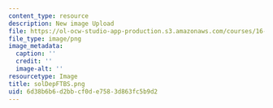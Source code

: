```yaml
---
content_type: resource
description: New image Upload
file: https://ol-ocw-studio-app-production.s3.amazonaws.com/courses/16-90-computational-methods-in-aerospace-engineering-spring-2014/6d38b6b6d2bbcf0de7583d863fc5b9d2_solDepFTBS.png
file_type: image/png
image_metadata:
  caption: ''
  credit: ''
  image-alt: ''
resourcetype: Image
title: solDepFTBS.png
uid: 6d38b6b6-d2bb-cf0d-e758-3d863fc5b9d2
---
```

